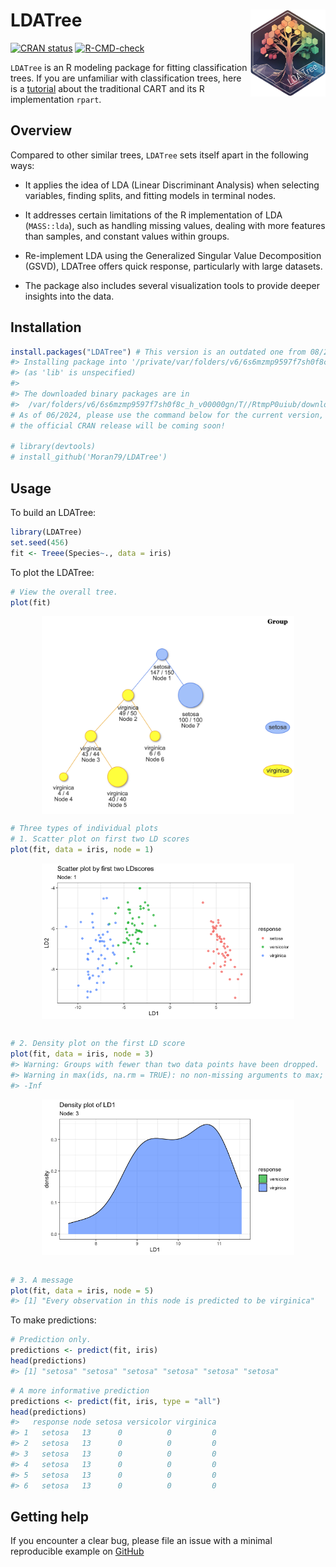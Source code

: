 
<!-- README.md is generated from README.Rmd. Please edit that file -->

# LDATree <a href="http://iamwangsiyu.com/LDATree/"><img src="man/figures/logo.png" align="right" height="139" alt="LDATree website" /></a>

<!-- badges: start -->

[![CRAN
status](https://www.r-pkg.org/badges/version/LDATree)](https://CRAN.R-project.org/package=LDATree)
[![R-CMD-check](https://github.com/Moran79/LDATree/actions/workflows/R-CMD-check.yaml/badge.svg)](https://github.com/Moran79/LDATree/actions/workflows/R-CMD-check.yaml)
<!-- badges: end -->

`LDATree` is an R modeling package for fitting classification trees. If
you are unfamiliar with classification trees, here is a
[tutorial](http://www.sthda.com/english/articles/35-statistical-machine-learning-essentials/141-cart-model-decision-tree-essentials/)
about the traditional CART and its R implementation `rpart`.

## Overview

Compared to other similar trees, `LDATree` sets itself apart in the
following ways:

- It applies the idea of LDA (Linear Discriminant Analysis) when
  selecting variables, finding splits, and fitting models in terminal
  nodes.

- It addresses certain limitations of the R implementation of LDA
  (`MASS::lda`), such as handling missing values, dealing with more
  features than samples, and constant values within groups.

- Re-implement LDA using the Generalized Singular Value Decomposition
  (GSVD), LDATree offers quick response, particularly with large
  datasets.

- The package also includes several visualization tools to provide
  deeper insights into the data.

## Installation

``` r
install.packages("LDATree") # This version is an outdated one from 08/2023.
#> Installing package into '/private/var/folders/v6/6s6mzmp9597f7sh0f8c_h_v00000gn/T/RtmpEP7Z2E/temp_libpath71d418079f55'
#> (as 'lib' is unspecified)
#> 
#> The downloaded binary packages are in
#>  /var/folders/v6/6s6mzmp9597f7sh0f8c_h_v00000gn/T//RtmpP0uiub/downloaded_packages
# As of 06/2024, please use the command below for the current version,
# the official CRAN release will be coming soon!

# library(devtools)
# install_github('Moran79/LDATree')
```

## Usage

To build an LDATree:

``` r
library(LDATree)
set.seed(456)
fit <- Treee(Species~., data = iris)
```

To plot the LDATree:

``` r
# View the overall tree.
plot(fit)
```

<img src="man/figures/README-plot1-1.png" width="80%" style="display: block; margin: auto;" />

``` r
# Three types of individual plots
# 1. Scatter plot on first two LD scores
plot(fit, data = iris, node = 1)
```

<img src="man/figures/README-plot2-1.png" width="80%" style="display: block; margin: auto;" />

``` r

# 2. Density plot on the first LD score
plot(fit, data = iris, node = 3)
#> Warning: Groups with fewer than two data points have been dropped.
#> Warning in max(ids, na.rm = TRUE): no non-missing arguments to max; returning
#> -Inf
```

<img src="man/figures/README-plot2-2.png" width="80%" style="display: block; margin: auto;" />

``` r

# 3. A message
plot(fit, data = iris, node = 5)
#> [1] "Every observation in this node is predicted to be virginica"
```

To make predictions:

``` r
# Prediction only.
predictions <- predict(fit, iris)
head(predictions)
#> [1] "setosa" "setosa" "setosa" "setosa" "setosa" "setosa"
```

``` r
# A more informative prediction
predictions <- predict(fit, iris, type = "all")
head(predictions)
#>   response node setosa versicolor virginica
#> 1   setosa   13      0          0         0
#> 2   setosa   13      0          0         0
#> 3   setosa   13      0          0         0
#> 4   setosa   13      0          0         0
#> 5   setosa   13      0          0         0
#> 6   setosa   13      0          0         0
```

## Getting help

If you encounter a clear bug, please file an issue with a minimal
reproducible example on
[GitHub](https://github.com/Moran79/LDATree/issues)
